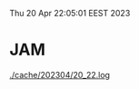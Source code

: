 Thu 20 Apr 22:05:01 EEST 2023
# JAM
<a href='./cache/202304/20_22.log'>./cache/202304/20_22.log</a>

